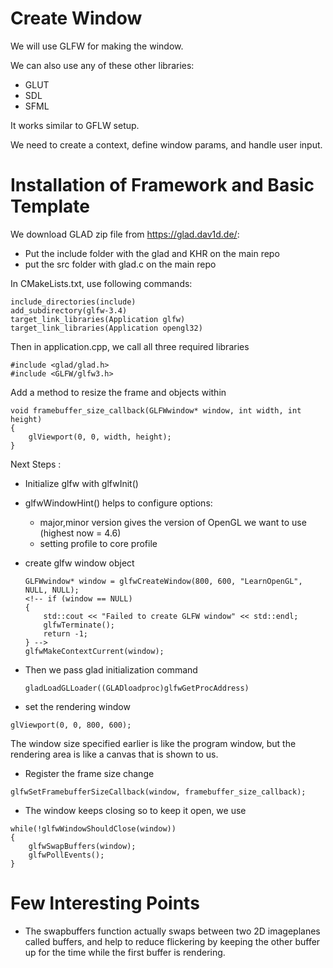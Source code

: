 # Create Window

We will use GLFW for making the window.

We can also use any of these other libraries:
- GLUT
- SDL
- SFML

It works similar to GFLW setup.

We need to create a context, define window params, and handle user input.

# Installation of Framework and Basic Template

We download GLAD zip file from <a>https://glad.dav1d.de/</a>:
- Put the include folder with the glad and KHR on the main repo
- put the src folder with glad.c on the main repo

In CMakeLists.txt, use following commands:

```add_executable(Application application.cpp src/glad.c)
include_directories(include)
add_subdirectory(glfw-3.4)
target_link_libraries(Application glfw)
target_link_libraries(Application opengl32)
```
Then in application.cpp, we call all three required libraries
```#include <iostream>
#include <glad/glad.h> 
#include <GLFW/glfw3.h>
```

Add a method to resize the frame and objects within
```
void framebuffer_size_callback(GLFWwindow* window, int width, int height)
{
    glViewport(0, 0, width, height);
}  
```

Next Steps :
- Initialize glfw with glfwInit()
- glfwWindowHint() helps to configure options:
    - major,minor version gives the version of OpenGL we want to use (highest now = 4.6)
    - setting profile to core profile
- create glfw window object
    ```
    GLFWwindow* window = glfwCreateWindow(800, 600, "LearnOpenGL", NULL, NULL);
    <!-- if (window == NULL)
    {
        std::cout << "Failed to create GLFW window" << std::endl;
        glfwTerminate();
        return -1;
    } -->
    glfwMakeContextCurrent(window);
    ```

- Then we pass glad initialization command
    ```
    gladLoadGLLoader((GLADloadproc)glfwGetProcAddress)
    ```
- set the rendering window
```
glViewport(0, 0, 800, 600);
```
The window size specified earlier is like the program window, but the rendering area is like a canvas that is shown to us.

- Register the frame size change
```
glfwSetFramebufferSizeCallback(window, framebuffer_size_callback);  
```

- The window keeps closing so to keep it open, we use
```
while(!glfwWindowShouldClose(window))
{
    glfwSwapBuffers(window);
    glfwPollEvents();    
}
```

# Few Interesting Points
- The swapbuffers function actually swaps between two 2D imageplanes called buffers, and help to reduce flickering by keeping the other buffer up for the time while the first buffer is rendering.

